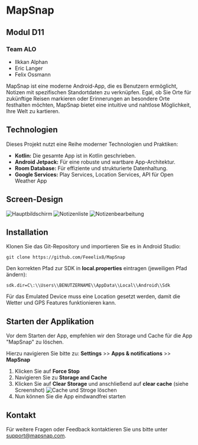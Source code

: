 # MapSnap

## Modul D11

### Team ALO

* Ilkkan Alphan
* Eric Langer
* Felix Ossmann

MapSnap ist eine moderne Android-App, die es Benutzern ermöglicht, Notizen mit spezifischen Standortdaten zu verknüpfen. Egal, ob Sie Orte für zukünftige Reisen markieren oder Erinnerungen an besondere Orte festhalten möchten, MapSnap bietet eine intuitive und nahtlose Möglichkeit, Ihre Welt zu kartieren.

## Technologien

Dieses Projekt nutzt eine Reihe moderner Technologien und Praktiken:

- **Kotlin:** Die gesamte App ist in Kotlin geschrieben.
- **Android Jetpack:** Für eine robuste und wartbare App-Architektur.
- **Room Database:** Für effiziente und strukturierte Datenhaltung.
- **Google Services:** Play Services, Location Services, API für Open Weather App

## Screen-Design

![Hauptbildschirm](https://i.postimg.cc/Jzc18zzH/Mainscreen.png)
![Notizenliste](https://i.postimg.cc/LX7SDqNw/Notizenliste.png)
![Notizenbearbeitung](https://i.postimg.cc/pdcyNLsY/Notizenbearbeitung.png)

## Installation

Klonen Sie das Git-Repository und importieren Sie es in Android Studio:
```
git clone https://github.com/Feeelix8/MapSnap
```

Den korrekten Pfad zur SDK in **local.properties** eintragen (jeweiligen Pfad ändern):
```
sdk.dir=C\:\\Users\\BENUTZERNAME\\AppData\\Local\\Android\\Sdk
```

Für das Emulated Device muss eine Location gesetzt werden, damit die Wetter und GPS Features funktionieren kann.



## Starten der Applikation

Vor dem Starten der App, empfehlen wir den Storage und Cache für die App "MapSnap" zu löschen.

Hierzu navigieren Sie bitte zu: 
**Settings** >> **Apps & notifications** >> **MapSnap**

1. Klicken Sie auf **Force Stop**
2. Navigieren Sie zu **Storage and Cache**
3. Klicken Sie auf **Clear Storage** und anschließend auf **clear cache** (siehe Screenshot)
![Cache und Stroge löschen](https://i.postimg.cc/WpXm6zdN/mapsnap-cache.png)
4. Nun können Sie die App eindwandfrei starten



## Kontakt

Für weitere Fragen oder Feedback kontaktieren Sie uns bitte unter [support@mapsnap.com](mailto:support@mapsnap.com).

